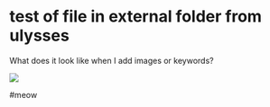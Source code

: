 # test of file in external folder from ulysses

What does it look like when I add images or keywords?

![][image-1]

[image-1]:	https://selenography.7robots.org/assets/moon-banner2.jpg

#meow